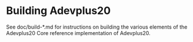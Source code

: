 Building Adevplus20
=============

See doc/build-*.md for instructions on building the various
elements of the Adevplus20 Core reference implementation of Adevplus20.
